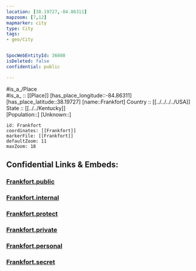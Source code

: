 ```yaml
---
location: [38.19727,-84.86311] 
mapzoom: [7,12] 
mapmarker: city 
type: City
tags:
- geo/City


SpocWebEntityId: 36088
isDeleted: false
confidential: public

---
```

#is_a_/Place  
#is_a_ :: [[Place]] 
[has_place_longitude::-84.86311] 
[has_place_latitude::38.19727] 
[name::Frankfort] 
Country :: [[../../../../USA]]  
State :: [[../../Kentucky]]  
[Population::] 
[Unknown::] 


```leaflet
id: Frankfort
coordinates: [[Frankfort]] 
markerFile: [[Frankfort]] 
defaultZoom: 11 
maxZoom: 18
```


## Confidential Links & Embeds: 

### [Frankfort.public](/_public/\Earth\Continent\America~North\USA\USA~Central\Kentucky\counties~Kentucky\Franklin,Kentucky,County\cities~Franklin,KentuckyFrankfort.public.md) 

### [Frankfort.internal](/_internal/\Earth\Continent\America~North\USA\USA~Central\Kentucky\counties~Kentucky\Franklin,Kentucky,County\cities~Franklin,KentuckyFrankfort.internal.md) 

### [Frankfort.protect](/_protect/\Earth\Continent\America~North\USA\USA~Central\Kentucky\counties~Kentucky\Franklin,Kentucky,County\cities~Franklin,KentuckyFrankfort.protect.md) 

### [Frankfort.private](/_private/\Earth\Continent\America~North\USA\USA~Central\Kentucky\counties~Kentucky\Franklin,Kentucky,County\cities~Franklin,KentuckyFrankfort.private.md) 

### [Frankfort.personal](/_personal/\Earth\Continent\America~North\USA\USA~Central\Kentucky\counties~Kentucky\Franklin,Kentucky,County\cities~Franklin,KentuckyFrankfort.personal.md) 

### [Frankfort.secret](/_secret/\Earth\Continent\America~North\USA\USA~Central\Kentucky\counties~Kentucky\Franklin,Kentucky,County\cities~Franklin,KentuckyFrankfort.secret.md)


